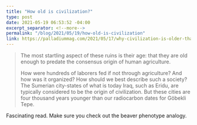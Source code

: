 ```yaml
--- 
title: "How old is civilization?"
type: post
date: 2021-05-19 06:53:52 -04:00
excerpt_separator: <!--more-->
permalink: "/blog/2021/05/19/how-old-is-civilization"
link: https://palladiummag.com/2021/05/17/why-civilization-is-older-than-we-thought/
---
```

> The most startling aspect of these ruins is their age: that they are old enough to predate the consensus origin of human agriculture. 
> 
> How were hundreds of laborers fed if not through agriculture? And how was it organized? How should we best describe such a society? The Sumerian city-states of what is today Iraq, such as Eridu, are typically considered to be the origin of civilization. But these cities are four thousand years younger than our radiocarbon dates for Göbekli Tepe.

Fascinating read. Make sure you check out the beaver phenotype analogy.
